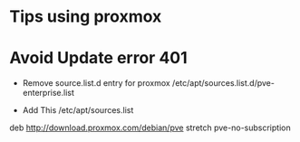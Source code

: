 # Tips using proxmox 

# Avoid Update error 401 
- Remove source.list.d entry for proxmox 
 /etc/apt/sources.list.d/pve-enterprise.list 

- Add This /etc/apt/sources.list

deb http://download.proxmox.com/debian/pve stretch pve-no-subscription 
